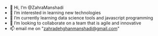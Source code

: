 - 👋 Hi, I’m @ZahraManshadi
- 👀 I’m interested in learning new technologies
- 🌱 I’m currently learning data science tools and javascript programming
- 💞️ I’m looking to collaborate on a team that is agile and innovative
- 📫 email me on "zahradehghanmanshadi@gmail.com"

<!---
ZahraManshadi/ZahraManshadi is a ✨ special ✨ repository because its `README.md` (this file) appears on your GitHub profile.
You can click the Preview link to take a look at your changes.
--->
